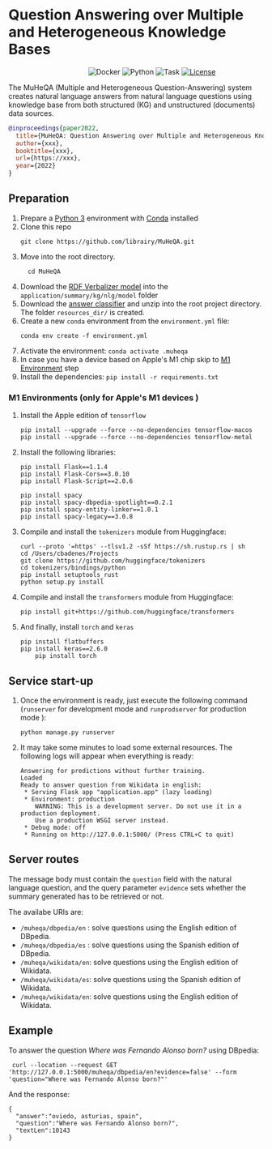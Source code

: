 # Question Answering over Multiple and Heterogeneous Knowledge Bases


&nbsp;&nbsp;&nbsp;&nbsp;&nbsp;&nbsp;&nbsp;&nbsp;&nbsp;&nbsp;&nbsp;&nbsp;&nbsp;&nbsp;&nbsp;&nbsp;&nbsp;&nbsp;&nbsp;&nbsp;&nbsp;&nbsp;&nbsp;&nbsp;&nbsp;&nbsp;&nbsp;&nbsp;&nbsp;&nbsp;&nbsp;&nbsp;&nbsp;&nbsp;&nbsp;&nbsp;&nbsp;&nbsp;&nbsp;
![Docker](https://img.shields.io/badge/docker-v20.10.2+-blue.svg)
![Python](https://img.shields.io/badge/python-v3.9+-blue.svg)
![Task](https://img.shields.io/badge/task-EQAKG-green.svg)
[![License](https://img.shields.io/badge/license-Apache2-blue.svg)](https://www.apache.org/licenses/LICENSE-2.0)

The MuHeQA (Multiple and Heterogeneous Question-Answering) system creates natural language answers from natural language questions using knowledge base from both structured (KG) and unstructured (documents) data sources.


```bibtex
@inproceedings{paper2022,
  title={MuHeQA: Question Answering over Multiple and Heterogeneous Knowledge Bases},
  author={xxx},
  booktitle={xxx},
  url={https://xxx},
  year={2022}
}
```

## Preparation

1. Prepare a [Python 3](https://www.python.org/downloads/release/python-395/) environment with  [Conda](https://docs.conda.io) installed
1. Clone this repo
	  ```
	  git clone https://github.com/librairy/MuHeQA.git
	  ```
1. Move into the root directory.
    ```
	  cd MuHeQA
	  ```
1. Download the [RDF Verbalizer model](https://delicias.dia.fi.upm.es/nextcloud/index.php/s/bRxnH93Df9Psaeo) into the `application/summary/kg/nlg/model` folder
1. Download the [answer classifier](https://delicias.dia.fi.upm.es/nextcloud/index.php/s/Jp5FeoBn57c8k4M) and unzip into the root project directory. The folder `resources_dir/` is created.
1. Create a new `conda` environment from the `environment.yml` file:
    ```
    conda env create -f environment.yml
    ```
1. Activate the environment:
		```
		conda activate .muheqa
		```
1. In case you have a device based on Apple's M1 chip skip to [M1 Environment](#m1-environment) step
1. Install the dependencies:
		```
		pip install -r requirements.txt
		```
### M1 Environments (only for Apple's M1 devices )
1. Install the Apple edition of `tensorflow`
    ````
    pip install --upgrade --force --no-dependencies tensorflow-macos
    pip install --upgrade --force --no-dependencies tensorflow-metal
    `````
1. Install the following libraries:
    ````
    pip install Flask==1.1.4
    pip install Flask-Cors==3.0.10
    pip install Flask-Script==2.0.6

    pip install spacy
    pip install spacy-dbpedia-spotlight==0.2.1
    pip install spacy-entity-linker==1.0.1
    pip install spacy-legacy==3.0.8
    ````
1. Compile and install the `tokenizers` module from Huggingface:
    ````
    curl --proto '=https' --tlsv1.2 -sSf https://sh.rustup.rs | sh
    cd /Users/cbadenes/Projects
    git clone https://github.com/huggingface/tokenizers
    cd tokenizers/bindings/python
    pip install setuptools_rust
    python setup.py install
    `````
1. Compile and install the `transformers` module from Huggingface:
    ````
    pip install git+https://github.com/huggingface/transformers
    `````
1. And finally, install `torch` and `keras`
    ````
    pip install flatbuffers
    pip install keras==2.6.0
		pip install torch
    ````

## Service start-up

1. Once the environment is ready, just execute the following command (`runserver` for development mode and `runprodserver` for production mode ):
    ```
    python manage.py runserver
    ```
1.  It may take some minutes to load some external resources. The following logs will appear when everything is ready:

    ```
    Answering for predictions without further training.
    Loaded
    Ready to answer question from Wikidata in english:
     * Serving Flask app "application.app" (lazy loading)
     * Environment: production
        WARNING: This is a development server. Do not use it in a production deployment.
        Use a production WSGI server instead.
     * Debug mode: off
     * Running on http://127.0.0.1:5000/ (Press CTRL+C to quit)
    ```




## Server routes

The message body must contain the `question` field with the natural language question, and the query parameter `evidence` sets whether the summary generated has to be retrieved or not.

The availabe URIs are:
- `/muheqa/dbpedia/en` : solve questions using the English edition of DBpedia.
- `/muheqa/dbpedia/es` : solve questions using the Spanish edition of DBpedia.
- `/muheqa/wikidata/en`: solve questions using the English edition of Wikidata.
- `/muheqa/wikidata/es`: solve questions using the Spanish edition of Wikidata.
- `/muheqa/wikidata/en`: solve questions using the English edition of Wikidata.


## Example

To answer the question *Where was Fernando Alonso born?* using DBpedia:

   ```
    curl --location --request GET 'http://127.0.0.1:5000/muheqa/dbpedia/en?evidence=false' --form 'question="Where was Fernando Alonso born?"'
   ```

And the response:

   ```
   {
     "answer":"oviedo, asturias, spain",
     "question":"Where was Fernando Alonso born?",
     "textLen":10143
   }
   ```
